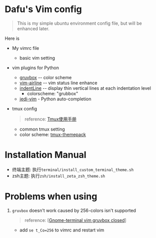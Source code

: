# Dafu's Vim config

>  This is my simple ubuntu environment config file, but will be enhanced later.



Here is

- My vimrc file 

    - basic vim setting
- vim plugins for Python
  
  - [gruvbox](https://github.com/morhetz/gruvbox) -- color scheme
  - [vim-airline](https://github.com/vim-airline/vim-airline) -- vim status line enhance
  - [indentLine](https://github.com/Yggdroot/indentLine) -- display thin vertical lines at each indentation level
    - colorscheme:  "grubbox"
  - [jedi-vim](https://github.com/davidhalter/jedi-vim)  - Python auto-completion
  
- tmux config

    > reference: [Tmux使用手册](http://louiszhai.github.io/2017/09/30/tmux/)

    - common tmux setting
    - color scheme: [tmux-themepack](https://github.com/jimeh/tmux-themepack#tmux-themepack)



# Installation Manual

- 终端主题: 执行`terminal/install_custom_terminal_theme.sh`
- zsh主题: 执行`zsh/install_zeta_zsh_theme.sh`



# Problems when using 

1. `gruvbox`  doesn't work caused by 256-colors isn't supported

   > reference: [[Gnome-terminal vim gruvbox closed](https://askubuntu.com/questions/500821/gnome-terminal-vim-gruvbox)]

   - add `se t_Co=256` to vimrc and restart vim